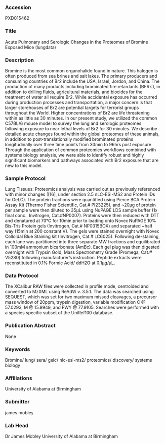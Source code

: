 ### Accession
PXD015462

### Title
Acute Pulmonary and Serologic Changes in the Proteomes of Bromine Exposed Mice (lungdata)

### Description
Bromine is the most common organohalide found in nature. This halogen is often produced from sea brines and salt lakes. The primary producers and consuming countries of Br2 include the USA, Israel, Jordon, and China. The production of many products including brominated fire retardants (BFR’s), in addition to drilling fluids, agricultural materials, and biocides for the treatment of water all require Br2. While accidental exposure has occurred during production processes and transportation, a major concern is that larger storehouses of Br2 are potential targets for terrorist groups throughout the World. Higher concentrations of Br2 are life threatening within as little as 30 minutes. In our present study, we utilized the common C57BL/6 mouse model to survey the lung and serologic proteomes following exposure to near lethal levels of Br2 for 30 minutes. We describe detailed acute changes found within the global proteomes of these animals, in addition to post-translationally modified brominated proteins longitudinally over three time points from 30min to 96hrs post exposure. Through the application of common proteomics workflows combined with systems biology analysis, we were able to identify robust and highly significant biomarkers and pathways associated with Br2 exposure that are new to this model.

### Sample Protocol
Lung Tissues: Proteomics analysis was carried out as previously referenced with minor changes ([16], under section 2.5 nLC-ESI-MS2 and Protein IDs for GeLC). The protein fractions were quantified using Pierce BCA Protein Assay Kit (Thermo Fisher Scientific, Cat.# PI23225), and ~20µg of protein per sample were then diluted to 35µL using NuPAGE LDS sample buffer (1x final conc., Invitrogen, Cat.#NP0007). Proteins were then reduced with DTT and denatured at 70°C for 10min prior to loading onto Novex NuPAGE 10% Bis-Tris Protein gels (Invitrogen, Cat.# NP0315BOX) and separated ~half way (15min at 200 constant V). The gels were stained overnight with Novex Colloidal Blue Staining kit (Invitrogen, Cat.# LC6025). Following de-staining, each lane was partitioned into three separate MW fractions and equilibrated in 100mM ammonium bicarbonate (AmBc). Each gel plug was then digested overnight with Trypsin Gold, Mass Spectrometry Grade (Promega, Cat.# V5280) following manufacturer’s instruction. Peptide extracts were reconstituted in 0.1% Formic Acid/ ddH2O at 0.1µg/µL.

### Data Protocol
The XCalibur RAW files were collected in profile mode, centroided and converted to MzXML using ReAdW v. 3.5.1. The data was searched using SEQUEST, which was set for two maximum missed cleavages, a precursor mass window of 20ppm, trypsin digestion, variable modification C @ 57.0293, M @ 15.9949, and FWY @ 77.9105. Searches were performed with a species specific subset of the UniRef100 database.

### Publication Abstract
None

### Keywords
Bromine/ lung/ sera/ gelc/ nlc-esi-ms2/ proteomics/ discovery/ systems biology

### Affiliations
University of Alabama at Birmingham

### Submitter
james mobley

### Lab Head
Dr James Mobley
University of Alabama at Birmingham


